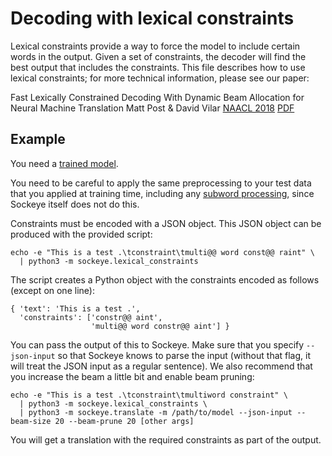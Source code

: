 # Decoding with lexical constraints

Lexical constraints provide a way to force the model to include certain words in the output.
Given a set of constraints, the decoder will find the best output that includes the constraints.
This file describes how to use lexical constraints; for more technical information, please see our paper:

  Fast Lexically Constrained Decoding With Dynamic Beam Allocation for Neural Machine Translation
  Matt Post & David Vilar
  [NAACL 2018](http://naacl2018.org/)
  [PDF](https://arxiv.org/pdf/1804.06609.pdf)

## Example

You need a [trained model](../wmt/README.md).

You need to be careful to apply the same preprocessing to your test data that you applied at training time, including
any [subword processing](http://github.com/rsennrich/subword-nmt), since Sockeye itself does not do this.

Constraints must be encoded with a JSON object.
This JSON object can be produced with the provided script:

    echo -e "This is a test .\tconstraint\tmulti@@ word const@@ raint" \
      | python3 -m sockeye.lexical_constraints

The script creates a Python object with the constraints encoded as follows (except on one line):

    { 'text': 'This is a test .',
      'constraints': ['constr@@ aint',
                      'multi@@ word constr@@ aint'] }

You can pass the output of this to Sockeye. Make sure that you specify `--json-input` so that Sockeye knows to parse the
input (without that flag, it will treat the JSON input as a regular sentence). We also recommend that you increase the
beam a little bit and enable beam pruning:

    echo -e "This is a test .\tconstraint\tmultiword constraint" \
      | python3 -m sockeye.lexical_constraints \
      | python3 -m sockeye.translate -m /path/to/model --json-input --beam-size 20 --beam-prune 20 [other args]

You will get a translation with the required constraints as part of the output.
